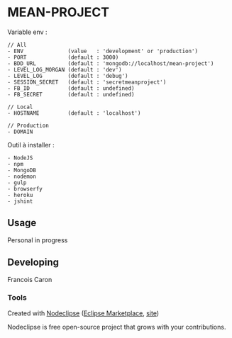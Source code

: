 
# MEAN-PROJECT

Variable env :

	// All
	- ENV              (value   : 'development' or 'production')
	- PORT             (default : 3000)
	- BDD_URL          (default : 'mongodb://localhost/mean-project')
	- LEVEL_LOG_MORGAN (default : 'dev')
	- LEVEL_LOG        (default : 'debug')
	- SESSION_SECRET   (default : 'secretmeanproject')
	- FB_ID            (default : undefined)
	- FB_SECRET        (default : undefined)

	// Local
	- HOSTNAME         (default : 'localhost')

	// Production
	- DOMAIN

Outil à installer :

	- NodeJS
	- npm
	- MongoDB
	- nodemon
	- gulp
	- browserfy
	- heroku
	- jshint


## Usage

Personal in progress

## Developing

Francois Caron

### Tools

Created with [Nodeclipse](https://github.com/Nodeclipse/nodeclipse-1)
 ([Eclipse Marketplace](http://marketplace.eclipse.org/content/nodeclipse), [site](http://www.nodeclipse.org))

Nodeclipse is free open-source project that grows with your contributions.
